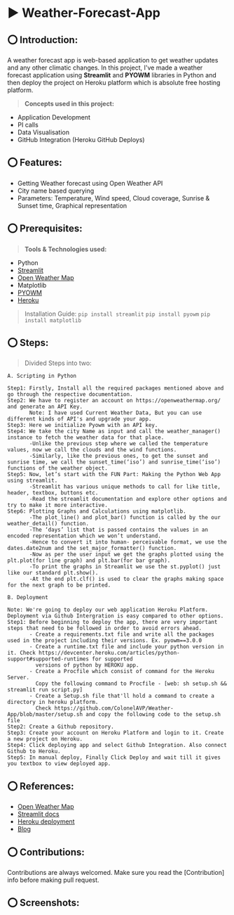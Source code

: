 # ▶️ Weather-Forecast-App
## ⭕ Introduction:
A weather forecast app is web-based application to get weather updates and any other climatic changes.
In this project, I've made a weather forecast application using **Streamlit**  and **PYOWM** libraries in Python and then deploy the project on Heroku platform which is absolute free hosting platform.

>**Concepts used in this project:**
* Application Development
* PI calls
* Data Visualisation
* GitHub Integration (Heroku GitHub Deploys)

## ⭕ Features:
* Getting Weather forecast using Open Weather API
* City name based querying
* Parameters: Temperature, Wind speed, Cloud coverage, Sunrise & Sunset time, Graphical representation

## ⭕ Prerequisites:
>**Tools & Technologies used:**
* Python 
* [Streamlit](https://streamlit.io/)
* [Open Weather Map](https://openweathermap.org/)
* Matplotlib
* [PYOWM]((https://pyowm.readthedocs.io/en/latest/))
* [Heroku](https://www.heroku.com/free)

>Installation Guide:
``
pip install streamlit
`` 
``
pip install pyowm
``
``
pip install matplotlib
``
## ⭕ Steps:
>Divided Steps into two:

``A. Scripting in Python``
```
Step1: Firstly, Install all the required packages mentioned above and go through the respective documentation.
Step2: We have to register an account on https://openweathermap.org/ and generate an API Key.
       Note: I have used Current Weather Data, But you can use different kinds of API's and upgrade your app.
Step3: Here we initialize Pyowm with an API key.
Step4: We take the city Name as input and call the weather_manager() instance to fetch the weather data for that place.
       -Unlike the previous step where we called the temperature values, now we call the clouds and the wind functions.
       -Similarly, like the previous ones, to get the sunset and sunrise time, we call the sunset_time(‘iso’) and sunrise_time(‘iso’) functions of the weather object.
Step5: Now, let’s start with the FUN Part: Making the Python Web App using streamlit.
       -Streamlit has various unique methods to call for like title, header, textbox, buttons etc.
       -Read the streamlit documentation and explore other options and try to make it more interactive.
Step6: Plotting Graphs and Calculations using matplotlib.
       -The plot_line() and plot_bar() function is called by the our weather_detail() function.
       -The ‘days’ list that is passed contains the values in an encoded representation which we won’t understand. 
       -Hence to convert it into human- perceivable format, we use the dates.date2num and the set_major_formatter() function.
       -Now as per the user input we get the graphs plotted using the plt.plot(for line graph) and plt.bar(for bar graph). 
       -To print the graphs in Streamlit we use the st.pyplot() just like our standard plt.show(). 
       -At the end plt.clf() is used to clear the graphs making space for the next graph to be printed.
```

``B. Deployment``
```
Note: We're going to deploy our web application Heroku Platform. Deployment via Github Intergration is easy compared to other options.
Step1: Before beginning to deploy the app, there are very important steps that need to be followed in order to avoid errors ahead.
       - Create a requirements.txt file and write all the packages used in the project including their versions. Ex. pyowm==3.0.0
       - Create a runtime.txt file and include your python version in it. Check https://devcenter.heroku.com/articles/python-support#supported-runtimes for supported
         versions of python by HEROKU app.
       - Create a Procfile which consist of command for the Heroku Server.
         Copy the following command to Procfile - [web: sh setup.sh && streamlit run script.py] 
       - Create a Setup.sh file that'll hold a command to create a directory in heroku platform.
         Check https://github.com/ColonelAVP/Weather-App/blob/master/setup.sh and copy the following code to the setup.sh file
Step2: Create a Github repository.
Step3: Create your account on Heroku Platform and login to it. Create a new project on Heroku.
Step4: Click deploying app and select Github Integration. Also connect Github to Heroku.
Step5: In manual deploy, Finally Click Deploy and wait till it gives you textbox to view deployed app.
```

## ⭕ References:
- [Open Weather Map](https://openweathermap.org/)
- [Streamlit docs](https://docs.streamlit.io/en/stable/)
- [Heroku deployment](https://devcenter.heroku.com/categories/deployment)
- [Blog](https://towardsdatascience.com/a-quick-tutorial-on-how-to-deploy-your-streamlit-app-to-heroku-874e1250dadd)

## ⭕ Contributions:
Contributions are always welcomed. Make sure you read the [Contribution] info before making pull request.

## ⭕ Screenshots:


